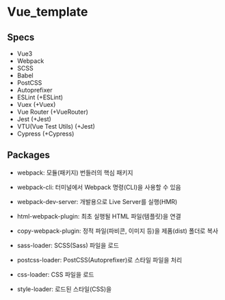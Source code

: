 # Vue_template
## Specs
- Vue3
- Webpack
- SCSS
- Babel
- PostCSS
- Autoprefixer
- ESLint (+ESLint)
- Vuex (+Vuex)
- Vue Router (+VueRouter)
- Jest (+Jest)
- VTU(Vue Test Utils) (+Jest)
- Cypress (+Cypress)

## Packages
- webpack: 모듈(패키지) 번들러의 핵심 패키지
- webpack-cli: 터미널에서 Webpack 명령(CLI)을 사용할 수 있음
- webpack-dev-server: 개발용으로 Live Server를 실행(HMR)

- html-webpack-plugin: 최초 실행될 HTML 파일(템플릿)을 연결
- copy-webpack-plugin: 정적 파일(파비콘, 이미지 등)을 제품(dist) 폴더로 복사

- sass-loader: SCSS(Sass) 파일을 로드
- postcss-loader: PostCSS(Autoprefixer)로 스타일 파일을 처리
- css-loader: CSS 파일을 로드
- style-loader: 로드된 스타일(CSS)을 <style>로 <head>에 삽입
- babel-loader: JS 파일을 로드
- vue-loader: Vue 파일을 로드
- vue-style-loader: Vue 파일의 로드된 스타일(CSS)을 <style>로 <head>에 삽입
- file-loader: 지정된 파일(이미지)을 로드

- @babel/core: ES6 이상의 코드를 ES5 이하 버전으로 변환
- @babel/preset-env: Babel 지원 스펙을 지정
- @babel/plugin-transform-runtime: Async/Await 문법 지원

- sass: SCSS(Sass) 문법을 해석(스타일 전처리기)
- postcss: Autoprefixer 등의 다양한 스타일 후처리기 패키지
- autoprefixer: 스타일에 자동으로 공급 업체 접두사(Vendor prefix)를 적용하는 PostCSS의 플러그인

- vue: Vue.js 프레임워크
- @vue/compiler-sfc: .vue 파일(SFC, 3버전)을 해석

- eslint: 정적 코드 분석 도구 (+ESLint)
- eslint-plugin-vue: Vue.js 코드 분석 (+ESLint)
- babel-eslint: ES6 이상의 코드(Babel)를 분석 (+ESLint)

- vuex: 중앙 집중식 저장소 (+Vuex)
- vue-router: 라우터 (+VueRouter)

- jest: 단위 테스트 도구 (+Jest)
- @vue/test-utils: Vue.js 환경 테스트 도구 (+Jest)
- vue-jest: .vue 파일 변환 (+Jest)
- babel-jest: .js 파일 변환 (+Jest)

- cypress: E2E 테스트 도구 (+Cypress)
- eslint-plugin-cypress: Cypress용 ESLint 플러그인 (+Cypress)
  
  
